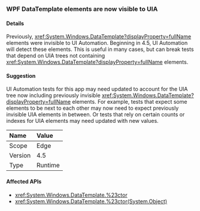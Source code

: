 ### WPF DataTemplate elements are now visible to UIA

#### Details

Previously, <xref:System.Windows.DataTemplate?displayProperty=fullName> elements were invisible to UI Automation. Beginning in 4.5, UI Automation will detect these elements. This is useful in many cases, but can break tests that depend on UIA trees not containing <xref:System.Windows.DataTemplate?displayProperty=fullName> elements.

#### Suggestion

UI Automation tests for this app may need updated to account for the UIA tree now including previously invisible <xref:System.Windows.DataTemplate?displayProperty=fullName> elements. For example, tests that expect some elements to be next to each other may now need to expect previously invisible UIA elements in between. Or tests that rely on certain counts or indexes for UIA elements may need updated with new values.

| Name    | Value       |
|:--------|:------------|
| Scope   |Edge|
|Version|4.5|
|Type|Runtime|

#### Affected APIs

- <xref:System.Windows.DataTemplate.%23ctor>
- <xref:System.Windows.DataTemplate.%23ctor(System.Object)>

<!--

#### Affected APIs

- `M:System.Windows.DataTemplate.#ctor`
- `M:System.Windows.DataTemplate.#ctor(System.Object)`

-->
